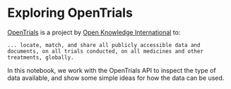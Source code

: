 # Exploring OpenTrials

[OpenTrials](http://opentrials.net/) is a project by [Open Knowledge International](https://okfn.org/) to:

    ... locate, match, and share all publicly accessible data and documents, on all trials conducted, on all medicines and other treatments, globally.

In this notebook, we work with the OpenTrials API to inspect the type of data available, and show some simple ideas for how the data can be used.
